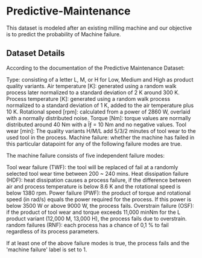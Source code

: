 # Predictive-Maintenance
This dataset is modeled after an existing milling machine and our objective is to predict the probability of Machine failure.
## Dataset Details
According to the documentation of the Predictive Maintenance Dataset:

Type: consisting of a letter L, M, or H for Low, Medium and High as product quality variants.
Air temperature [K]: generated using a random walk process later normalized to a standard deviation of 2 K around 300 K.
Process temperature [K]: generated using a random walk process normalized to a standard deviation of 1 K, added to the air temperature plus 10 K.
Rotational speed [rpm]: calculated from a power of 2860 W, overlaid with a normally distributed noise.
Torque [Nm]: torque values are normally distributed around 40 Nm with a Ïƒ = 10 Nm and no negative values.
Tool wear [min]: The quality variants H/M/L add 5/3/2 minutes of tool wear to the used tool in the process.
Machine failure: whether the machine has failed in this particular datapoint for any of the following failure modes are true.

The machine failure consists of five independent failure modes:

Tool wear failure (TWF): the tool will be replaced of fail at a randomly selected tool wear time between 200 ~ 240 mins.
Heat dissipation failure (HDF): heat dissipation causes a process failure, if the difference between air and process temperature is below 8.6 K and the rotational speed is below 1380 rpm.
Power failure (PWF): the product of torque and rotational speed (in rad/s) equals the power required for the process. If this power is below 3500 W or above 9000 W, the process fails.
Overstrain failure (OSF): if the product of tool wear and torque exceeds 11,000 minNm for the L product variant (12,000 M, 13,000 H), the process fails due to overstrain. random failures (RNF): each process has a chance of 0,1 % to fail regardless of its process parameters.

If at least one of the above failure modes is true, the process fails and the 'machine failure' label is set to 1.
